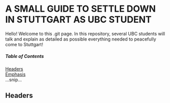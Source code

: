 # A SMALL GUIDE TO SETTLE DOWN IN STUTTGART AS UBC STUDENT

Hello! Welcome to this .git page. In this repository, several UBC students will talk and explain as detailed as possible everything needed 
to peacefully come to Stuttgart! 

##### Table of Contents  
[Headers](#headers)  
[Emphasis](#emphasis)  
...snip...    
<a name="headers"/>
## Headers
